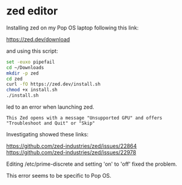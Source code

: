 # zed editor

Installing zed on my Pop OS laptop following this link:

https://zed.dev/download

and using this script:

```bash
set -euxo pipefail
cd ~/Downloads
mkdir -p zed
cd zed
curl -fO https://zed.dev/install.sh
chmod +x install.sh
./install.sh
```
led to an error when launching zed.

```
This Zed opens with a message "Unsupported GPU" and offers "Troubleshoot and Quit" or "Skip"
```

Investigating showed these links:

https://github.com/zed-industries/zed/issues/22864
https://github.com/zed-industries/zed/issues/22978

Editing /etc/prime-discrete and setting 'on' to 'off' fixed the problem.

This error seems to be specific to Pop OS.
